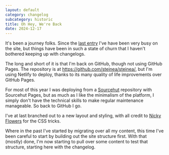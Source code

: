 ```yaml
---
layout: default
category: changelog
subcategory: historic
title: Oh Hey, We're Back
date: 2024-12-17
---
```


It's been a journey folks. Since the [last entry](/2023/09/23/updates-and-fixes/) I've have been very busy on the site, but things have been in such a state of churn that I haven't bothered keeping up with changelogs.

The long and short of it is that I'm back on GitHub, though not using GitHub Pages. The repository is at <https://github.com/steinea/steinea/>, but I'm using Netlify to deploy, thanks to its many quality of life improvements over GitHub Pages.

For most of this year I was deploying from a [Sourcehut](https://builds.sr.ht/~steinea/) repository with Sourcehut Pages, but as much as I like the minimalism of the platform, I simply don't have the technical skills to make regular maintenance manageable. So back to GitHub I go.

I've at last branched out to a new layout and styling, with all credit to [Nicky Flowers](https://nickyflowers.com/) for the CSS tricks.

Where in the past I've started by migrating over all my content, this time I've been careful to start by building out the site structure first. With that (mostly) done, I'm now starting to pull over some content to test that structure, starting here with the changelog.
